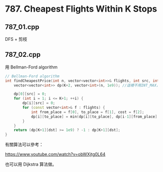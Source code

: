 # 787. Cheapest Flights Within K Stops

## 787_01.cpp
DFS + 剪枝

## 787_02.cpp
用 Bellman-Ford algorithm
```cpp
// Bellman-Ford algorithm
int findCheapestPrice(int n, vector<vector<int>>& flights, int src, int dst, int K) {
    vector<vector<int>> dp(K+2, vector<int>(n, 1e9)); //這裡不用INT_MAX，是怕做加法後會越界

    dp[0][src] = 0;
    for (int i = 1; i <= K+1; ++i) {
        dp[i][src] = 0;
        for (const vector<int>& f : flights) {
            int from_place = f[0], to_place = f[1], cost = f[2];
            dp[i][to_place] = min(dp[i][to_place], dp[i-1][from_place] + cost);
        }
    }
    return (dp[K+1][dst] >= 1e9) ? -1 : dp[K+1][dst];
}
```
有關算法可以參考：

https://www.youtube.com/watch?v=obWXjtg0L64

也可以用 Dijkstra 算法做。
